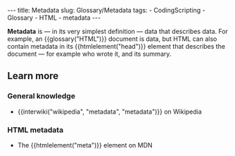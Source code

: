 --- title: Metadata slug: Glossary/Metadata tags: - CodingScripting - Glossary - HTML - metadata ---

**Metadata** is — in its very simplest definition — data that describes data. For example, an {{glossary("HTML")}} document is data, but HTML can also contain metadata in its {{htmlelement("head")}} element that describes the document — for example who wrote it, and its summary.

## Learn more

### General knowledge

- {{interwiki("wikipedia", "metadata", "metadata")}} on Wikipedia

### HTML metadata

- The {{htmlelement("meta")}} element on MDN
